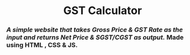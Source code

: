 <p>
  <center><h1>GST Calculator</h1></center> 
  <h3><I> A simple website that takes Gross Price & GST Rate as the input and returns Net Price & SGST/CGST as output.</I>
    <b>Made using HTML , CSS & JS.</b></h3> 
    </p>
    
